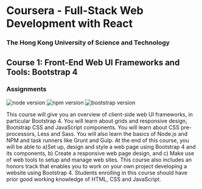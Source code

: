 # Coursera - Full-Stack Web Development with React

### The Hong Kong University of Science and Technology

## Course 1: Front-End Web UI Frameworks and Tools: Bootstrap 4

### Assignments

![node version](https://img.shields.io/badge/node-v6.11.0-green.svg)
![npm version](https://img.shields.io/badge/npm-v6.4.1-red.svg)
![bootstrap version](https://img.shields.io/badge/bootstrap-v4.1.3-indigo.svg)

This course will give you an overview of client-side web UI frameworks, in particular Bootstrap 4. You will learn about grids and responsive design, Bootstrap CSS and JavaScript components. You will learn about CSS pre-processors, Less and Sass. You will also learn the basics of Node.js and NPM and task runners like Grunt and Gulp.
At the end of this course, you will be able to a)Set up, design and style a web page using Bootstrap 4 and its components, b) Create a responsive web page design, and c) Make use of web tools to setup and manage web sites.
This course also includes an honors track that enables you to work on your own project developing a website using Bootstrap 4.
Students enrolling in this course should have prior good working knowledge of HTML, CSS and JavaScript.
